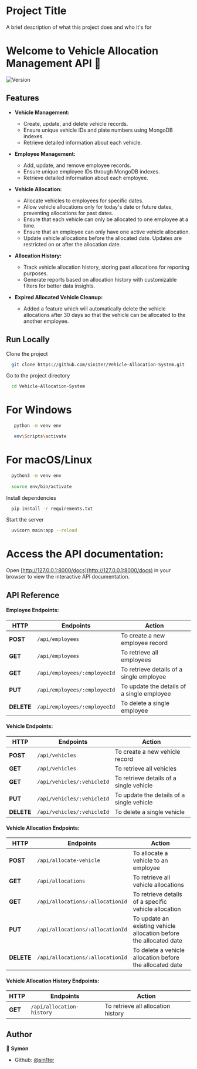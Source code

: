 
# Project Title

A brief description of what this project does and who it's for


# Welcome to Vehicle Allocation Management API 👋

![Version](https://img.shields.io/badge/version-v1-blue.svg?cacheSeconds=2592000)


## Features

- **Vehicle Management:**
  - Create, update, and delete vehicle records.
  - Ensure unique vehicle IDs and plate numbers using MongoDB indexes.
  - Retrieve detailed information about each vehicle.
  
- **Employee Management:**
  - Add, update, and remove employee records.
  - Ensure unique employee IDs through MongoDB indexes.
  - Retrieve detailed information about each employee.
  
- **Vehicle Allocation:**
  - Allocate vehicles to employees for specific dates.
  - Allow vehicle allocations only for today's date or future dates, preventing allocations for past dates.
  - Ensure that each vehicle can only be allocated to one employee at a time.
  - Ensure that an employee can only have one active vehicle allocation.
  - Update vehicle allocations before the allocated date. Updates are restricted on or after the allocation date.
  
- **Allocation History:**
  - Track vehicle allocation history, storing past allocations for reporting purposes.
  - Generate reports based on allocation history with customizable filters for better data insights.

- **Expired Allocated Vehicle Cleanup:**
  - Added a feature which will automatically delete the vehicle allocations after 30 days so that the vehicle can be allocated to the another employee.


## Run Locally

Clone the project

```bash
  git clone https://github.com/sin1ter/Vehicle-Allocation-System.git
```

Go to the project directory

```bash
  cd Vehicle-Allocation-System
```

# For Windows
```bash 
   python -m venv env

   env\Scripts\activate
```

 # For macOS/Linux
 ```bash
   python3 -m venv env
   
   source env/bin/activate
   ```

Install dependencies

```bash
  pip install -r requirements.txt
```

Start the server

```bash
  uvicorn main:app --reload
```
# Access the API documentation:
  Open [http://127.0.0.1:8000/docs](http://127.0.0.1:8000/docs) in your browser to view the interactive API documentation.


## API Reference


#### Employee Endpoints:
| HTTP | Endpoints | Action |
| --- | --- | --- |
| **POST** | `/api/employees` | To create a new employee record |
| **GET** | `/api/employees` | To retrieve all employees |
| **GET** | `/api/employees/:employeeId` | To retrieve details of a single employee |
| **PUT** | `/api/employees/:employeeId` | To update the details of a single employee |
| **DELETE** | `/api/employees/:employeeId` | To delete a single employee |

#### Vehicle Endpoints:
| HTTP | Endpoints | Action |
| --- | --- | --- |
| **POST** | `/api/vehicles` | To create a new vehicle record |
| **GET** | `/api/vehicles` | To retrieve all vehicles |
| **GET** | `/api/vehicles/:vehicleId` | To retrieve details of a single vehicle |
| **PUT** | `/api/vehicles/:vehicleId` | To update the details of a single vehicle |
| **DELETE** | `/api/vehicles/:vehicleId` | To delete a single vehicle |


#### Vehicle Allocation Endpoints:
| HTTP | Endpoints | Action |
| --- | --- | --- |
| **POST** | `/api/allocate-vehicle` | To allocate a vehicle to an employee |
| **GET** | `/api/allocations` | To retrieve all vehicle allocations |
| **GET** | `/api/allocations/:allocationId` | To retrieve details of a specific vehicle allocation |
| **PUT** | `/api/allocations/:allocationId` | To update an existing vehicle allocation before the allocated date |
| **DELETE** | `/api/allocations/:allocationId` | To delete a vehicle allocation before the allocated date |

#### Vehicle Allocation History Endpoints:
| HTTP | Endpoints | Action |
| --- | --- | --- |
| **GET** | `/api/allocation-history` | To retrieve all allocation history |


## Author

👤 **Symon**

- Github: [@sin1ter](https://github.com/sin1ter)
